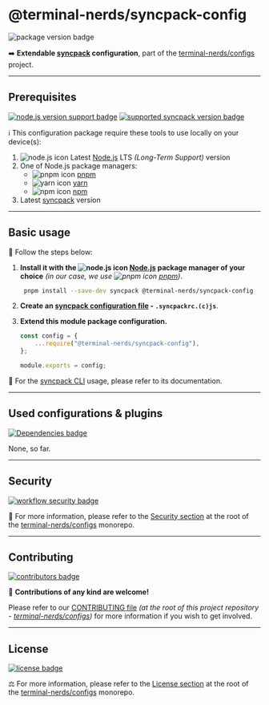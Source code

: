# @terminal-nerds/syncpack-config

![package version badge]

➡️ **Extendable [syncpack] configuration**, part of the
[terminal-nerds/configs] project.

[terminal-nerds/configs]: https://github.com/terminal-nerds/configs
[package version badge]: https://img.shields.io/npm/v/@terminal-nerds/syncpack-config/latest?style=for-the-badge&logo=npm
[syncpack]: https://github.com/JamieMason/syncpack
[terminal-nerds/configs]: https://github.com/terminal-nerds/configs

---

## Prerequisites

[![node.js version support badge]][node.js]
[![supported syncpack version badge]][syncpack cli]

[node.js version support badge]: https://img.shields.io/node/v-lts/@terminal-nerds/syncpack-config?style=for-the-badge&logo=nodedotjs
[supported syncpack version badge]: https://img.shields.io/github/package-json/dependency-version/terminal-nerds/configs/peer/syncpack?filename=packages%2Fsyncpack%2Fpackage.json&style=for-the-badge

ℹ️ This configuration package require these tools to use locally on your
device(s):

1. ![node.js icon] Latest [Node.js] LTS _(Long-Term Support)_ version
1. One of Node.js package managers:
    - ![pnpm icon] [pnpm]
    - ![yarn icon] [yarn]
    - ![npm icon] [npm]
1. Latest [syncpack] version

[node.js]: https://nodejs.org/en/
[node.js icon]: https://api.iconify.design/logos/nodejs-icon.svg
[pnpm]: https://pnpm.io/
[pnpm icon]: https://api.iconify.design/vscode-icons/file-type-light-pnpm.svg
[npm]: https://npmjs.com/
[npm icon]: https://api.iconify.design/logos/npm-icon.svg
[yarn]: https://yarnpkg.com/
[yarn icon]: https://api.iconify.design/logos/yarn.svg

---

## Basic usage

👣 Follow the steps below:

1. **Install it with the ![node.js icon] [Node.js] package manager of your
   choice** _(in our case, we use ![pnpm icon] [pnpm])_.

    ```sh
     pnpm install --save-dev syncpack @terminal-nerds/syncpack-config
    ```

1. **Create an [syncpack configuration file] - `.syncpackrc.(c)js`**.

1. **Extend this module package configuration.**

    ```js
    const config = {
    	...require("@terminal-nerds/syncpack-config"),
    };

    module.exports = config;
    ```

📖 For the [syncpack CLI] usage, please refer to its documentation.

[syncpack configuration file]: https://github.com/JamieMason/syncpack#-configuration-file
[syncpack cli]: https://github.com/JamieMason/syncpack#-commands

---

## Used configurations & plugins

[![Dependencies badge]][dependencies url]

None, so far.

[dependencies badge]: https://img.shields.io/librariesio/release/npm/@terminal-nerds/syncpack-config?style=for-the-badge
[dependencies url]: https://libraries.io/npm/@terminal-nerds%2Fsyncpack-config

---

## Security

[![workflow security badge]][security policy]

🔐 For more information, please refer to the [Security section] at the root of the
[terminal-nerds/configs] monorepo.

[workflow security badge]: https://img.shields.io/github/actions/workflow/status/terminal-nerds/configs/maintenance.yml?label=Security&logo=github&style=for-the-badge&branch=main
[security section]: https://github.com/terminal-nerds/configs#security
[security policy]: https://github.com/terminal-nerds/configs/security/policy

---

## Contributing

[![contributors badge]][contributors url]

🤝 **Contributions of any kind are welcome!**

Please refer to our [CONTRIBUTING file]
_(at the root of this project repository - [terminal-nerds/configs])_
for more information if you wish to get involved.

[contributing file]: https://github.com/terminal-nerds/configs/blob/main/.github/CONTRIBUTING.md
[contributors badge]: https://img.shields.io/github/contributors/terminal-nerds/configs?style=for-the-badge
[contributors url]: https://github.com/terminal-nerds/configs#contributors

---

## License

[![license badge]][license]

⚖️ For more information, please refer to the [License section] at the root of
the [terminal-nerds/configs] monorepo.

[license badge]: https://img.shields.io/github/license/terminal-nerds/configs?style=for-the-badge
[license]: https://github.com/terminal-nerds/configs/blob/main/LICENSE.md
[license section]: https://github.com/terminal-nerds/configs#License
